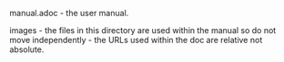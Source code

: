 manual.adoc - the user manual.

images - the files in this  directory are used within the manual so do not move independently - the URLs used within the doc are relative not absolute.

